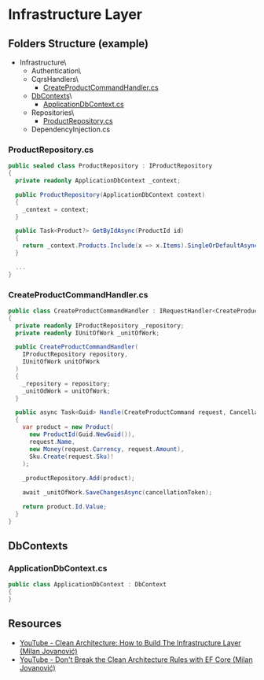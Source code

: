 # Infrastructure Layer
## Folders Structure (example)

* Infrastructure\
  * Authentication\
  * CqrsHandlers\
    * [CreateProductCommandHandler.cs](#createproductcommandhandlercs)
  * [DbContexts](#dbcontexts)\
    * [ApplicationDbContext.cs](#applicationdbcontextcs)
  * Repositories\
    * [ProductRepository.cs](#productrepositorycs)  
  * DependencyInjection.cs

### ProductRepository.cs
```csharp
public sealed class ProductRepository : IProductRepository
{
  private readonly ApplicationDbContext _context;

  public ProductRepository(ApplicationDbContext context)
  {
    _context = context;
  }

  public Task<Product?> GetByIdAsync(ProductId id)
  {
    return _context.Products.Include(x => x.Items).SingleOrDefaultAsync(x => x.Id = id);
  }

  ...
}
```
### CreateProductCommandHandler.cs
```csharp
public class CreateProductCommandHandler : IRequestHandler<CreateProductCommand, Guid>
{
  private readonly IProductRepository _repository;
  private readonly IUnitOfWork _unitOfWork;

  public CreateProductCommandHandler(
    IProductRepository repository,
    IUnitOfWork unitOfWork
  )
  {
    _repository = repository;
    _unitOdWork = unitOfWork;
  }

  public async Task<Guid> Handle(CreateProductCommand request, CancellationToken, cancellationToken)
  {
    var product = new Product(
      new ProductId(Guid.NewGuid()),
      request.Name,
      new Money(request.Currency, request.Amount),
      Sku.Create(request.Sku)!
    );
    
    _productRepository.Add(product);

    await _unitOfWork.SaveChangesAsync(cancellationToken);

    return product.Id.Value;
  }
}
```
## DbContexts
### ApplicationDbContext.cs
```csharp
public class ApplicationDbContext : DbContext
{
}
```

## Resources
* [YouTube - Clean Architecture: How to Build The Infrastructure Layer (Milan Jovanović)](https://www.youtube.com/watch?v=RsOq-Pkwy1U)
* [YouTube - Don't Break the Clean Architecture Rules with EF Core (Milan Jovanović)](https://www.youtube.com/watch?v=Bi8oRSu-QgU)
